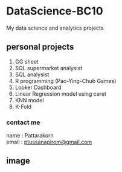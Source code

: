# DataScience-BC10
My data science and analytics projects

## personal projects
 1. GG sheet
 2. SQL supermarket analysist
 3. SQL analysist
 4. R programming (Pao-Ying-Chub Games)
 5. Looker Dashboard
 6. Linear Regression model using caret
 7. KNN model
 8. K-Fold


### contact me
name : Pattarakorn  
email : ptussanapirom@gmail.com

## image


